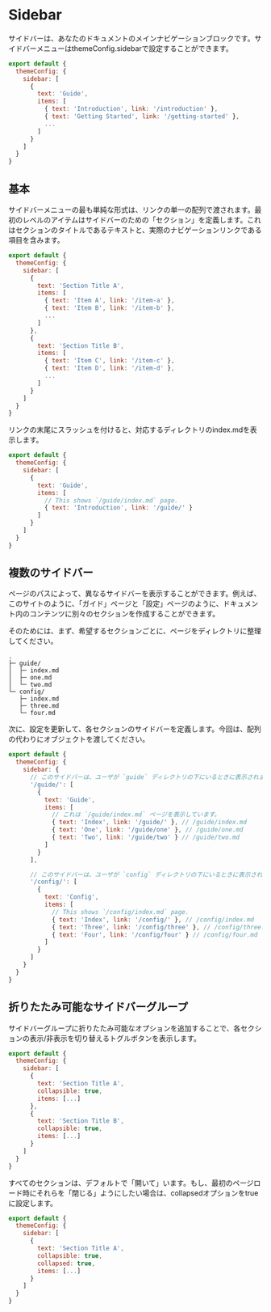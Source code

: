 # Sidebar

サイドバーは、あなたのドキュメントのメインナビゲーションブロックです。サイドバーメニューはthemeConfig.sidebarで設定することができます。

```js
export default {
  themeConfig: {
    sidebar: [
      {
        text: 'Guide',
        items: [
          { text: 'Introduction', link: '/introduction' },
          { text: 'Getting Started', link: '/getting-started' },
          ...
        ]
      }
    ]
  }
}
```

## 基本

サイドバーメニューの最も単純な形式は、リンクの単一の配列で渡されます。最初のレベルのアイテムはサイドバーのための「セクション」を定義します。これはセクションのタイトルであるテキストと、実際のナビゲーションリンクである項目を含みます。

```js
export default {
  themeConfig: {
    sidebar: [
      {
        text: 'Section Title A',
        items: [
          { text: 'Item A', link: '/item-a' },
          { text: 'Item B', link: '/item-b' },
          ...
        ]
      },
      {
        text: 'Section Title B',
        items: [
          { text: 'Item C', link: '/item-c' },
          { text: 'Item D', link: '/item-d' },
          ...
        ]
      }
    ]
  }
}
```

リンクの末尾にスラッシュを付けると、対応するディレクトリのindex.mdを表示します。

```js
export default {
  themeConfig: {
    sidebar: [
      {
        text: 'Guide',
        items: [
          // This shows `/guide/index.md` page.
          { text: 'Introduction', link: '/guide/' }
        ]
      }
    ]
  }
}
```

## 複数のサイドバー

ページのパスによって、異なるサイドバーを表示することができます。例えば、このサイトのように、「ガイド」ページと「設定」ページのように、ドキュメント内のコンテンツに別々のセクションを作成することができます。

そのためには、まず、希望するセクションごとに、ページをディレクトリに整理してください。

```
.
├─ guide/
│  ├─ index.md
│  ├─ one.md
│  └─ two.md
└─ config/
   ├─ index.md
   ├─ three.md
   └─ four.md
```

次に、設定を更新して、各セクションのサイドバーを定義します。今回は、配列の代わりにオブジェクトを渡してください。

```js
export default {
  themeConfig: {
    sidebar: {
      // このサイドバーは、ユーザが `guide` ディレクトリの下にいるときに表示されます。
      '/guide/': [
        {
          text: 'Guide',
          items: [
            // これは `/guide/index.md` ページを表示しています。
            { text: 'Index', link: '/guide/' }, // /guide/index.md
            { text: 'One', link: '/guide/one' }, // /guide/one.md
            { text: 'Two', link: '/guide/two' } // /guide/two.md
          ]
        }
      ],

      // このサイドバーは、ユーザが `config` ディレクトリの下にいるときに表示されます。
      '/config/': [
        {
          text: 'Config',
          items: [
            // This shows `/config/index.md` page.
            { text: 'Index', link: '/config/' }, // /config/index.md
            { text: 'Three', link: '/config/three' }, // /config/three.md
            { text: 'Four', link: '/config/four' } // /config/four.md
          ]
        }
      ]
    }
  }
}
```

## 折りたたみ可能なサイドバーグループ

サイドバーグループに折りたたみ可能なオプションを追加することで、各セクションの表示/非表示を切り替えるトグルボタンを表示します。

```js
export default {
  themeConfig: {
    sidebar: [
      {
        text: 'Section Title A',
        collapsible: true,
        items: [...]
      },
      {
        text: 'Section Title B',
        collapsible: true,
        items: [...]
      }
    ]
  }
}
```

すべてのセクションは、デフォルトで「開いて」います。もし、最初のページロード時にそれらを「閉じる」ようにしたい場合は、collapsedオプションをtrueに設定します。

```js
export default {
  themeConfig: {
    sidebar: [
      {
        text: 'Section Title A',
        collapsible: true,
        collapsed: true,
        items: [...]
      }
    ]
  }
}
```